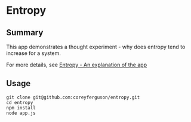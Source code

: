 
# Entropy

## Summary

This app demonstrates a thought experiment - why does entropy tend to increase for a system.

For more details, see [Entropy - An explanation of the app](documentation)

## Usage

```
git clone git@github.com:coreyferguson/entropy.git
cd entropy
npm install
node app.js
```
